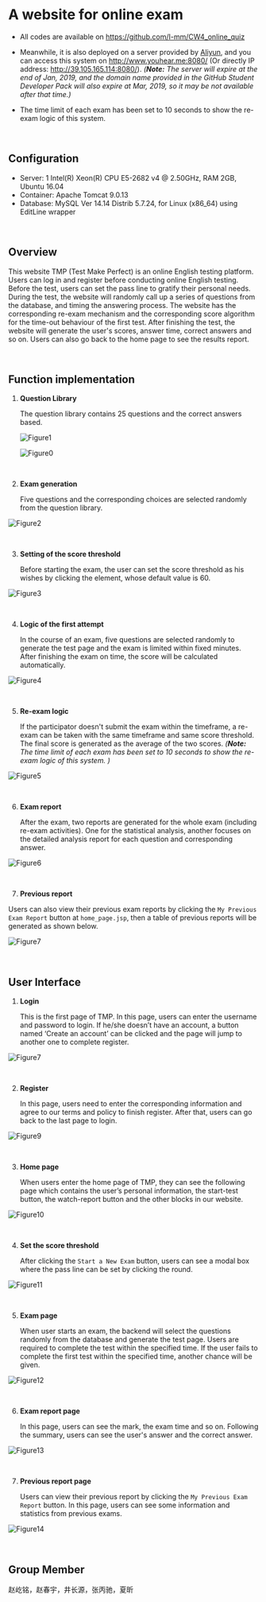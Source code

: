 # A website for online exam

- All codes are available on https://github.com/I-mm/CW4_online_quiz

- Meanwhile, it is also deployed on a server provided by [Aliyun](https://cn.aliyun.com/), and you can access this system on http://www.youhear.me:8080/ (Or directly IP address: http://39.105.165.114:8080/). *(**Note:** The server will expire at the end of Jan, 2019, and the domain name provided in the GitHub Student Developer Pack will also expire at Mar, 2019, so it may be not available after that time.)*

- The time limit of each exam has been set to 10 seconds to show the re-exam logic of this system. 

  <br>

## Configuration

- Server: 1 Intel(R) Xeon(R) CPU E5-2682 v4 @ 2.50GHz, RAM 2GB, Ubuntu 16.04
- Container: Apache Tomcat 9.0.13
- Database: MySQL Ver 14.14 Distrib 5.7.24, for Linux (x86_64) using  EditLine wrapper

<br>

## Overview

This website TMP (Test Make Perfect) is an online English testing platform. Users can log in and register before conducting online English testing. Before the test, users can set the pass line to gratify their personal needs. During the test, the website will randomly call up a series of questions from the database, and timing the answering process. The website has the corresponding re-exam mechanism and the corresponding score algorithm for the time-out behaviour of the first test. After finishing the test, the website will generate the user's scores, answer time, correct answers and so on. Users can also go back to the home page to see the results report.

<br/>

## Function implementation

1. **Question Library**

   The question library contains 25 questions and the correct answers based.

   ![Figure1](Figures/Figure1.png)



   ![Figure0](Figures/Figure0.png)

<br>

2. **Exam generation**

   Five questions and the corresponding choices are selected randomly from the question library. 

![Figure2](Figures/Figure2.png)

<br>

3. **Setting of the score threshold**

   Before starting the exam, the user can set the score threshold as his wishes by clicking the element, whose default value is 60.
   

![Figure3](Figures/Figure3.png)

<br>

4. **Logic of the first attempt**

   In the course of an exam, five questions are selected randomly to generate the test page and the exam is limited within fixed minutes. After finishing the exam on time, the score will be calculated automatically.
   

![Figure4](Figures/Figure4.png)

<br>

5. **Re-exam logic** 

   If the participator doesn't submit the exam within the timeframe, a re-exam can be taken with the same timeframe and same score threshold. The final score is generated as the average of the two scores. *(**Note:** The time limit of each exam has been set to 10 seconds to show the re-exam logic of this system. )*

![Figure5](Figures/Figure5.png)

<br>

6. **Exam report**

   After the exam, two reports are generated for the whole exam (including re-exam activities). One for the statistical analysis, another focuses on the detailed analysis report for each question and corresponding answer.

![Figure6](Figures/Figure6.png)

<br>

7.  **Previous report**

   Users can also view their previous exam reports by clicking the `My Previous Exam Report` button at `home_page.jsp`, then a table of previous reports will be generated as shown below. 

![Figure7](Figures/Figure7.png)

<br>

## User Interface

1. **Login**

   This is the first page of TMP. In this page, users can enter the username and password to login. If he/she doesn’t have an account, a button named ‘Create an account’ can be clicked and the page will jump to another one to complete register.
   

![Figure7](Figures/Figure8.png)

<br>

2. **Register**

   In this page, users need to enter the corresponding information and agree to our terms and policy to finish register. After that, users can go back to the last page to login.

![Figure9](Figures/Figure9.png)

<br>

3. **Home page**

   When users enter the home page of TMP, they can see the following page which contains the user’s personal information, the start-test button, the watch-report button and the other blocks in our website.

![Figure10](Figures/Figure10.png)

<br>

4. **Set the score threshold**

   After clicking the `Start a New Exam` button, users can see a modal box where the pass line can be set by clicking the round. 


![Figure11](Figures/Figure11.png)

<br>

5. **Exam page**

   When user starts an exam, the backend will select the questions randomly from the database and generate the test page. Users are required to complete the test within the specified time. If the user fails to complete the first test within the specified time, another chance will be given. 
   
     

![Figure12](Figures/Figure12.png)

<br>

6. **Exam report page**

   In this page, users can see the mark, the exam time and so on. Following the summary, users can see the user's answer and the correct answer.
   

![Figure13](Figures/Figure13.png)

<br>

7. **Previous report page**

   Users can view their previous report by clicking the `My Previous Exam Report` button. In this page, users can see some information and statistics from previous exams.


![Figure14](Figures/Figure14.png)

<br>

## Group Member

赵屹铭，赵春宇，井长源，张丙驰，夏昕